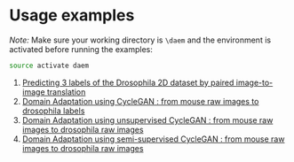 # Usage examples

*Note:* Make sure your working directory is `\daem` and the environment is activated before running the examples:
```bash
source activate daem
```

1. [Predicting 3 labels of the Drosophila 2D dataset by paired image-to-image translation](2D_3Labels/README.md)
2. [Domain Adaptation using CycleGAN : from mouse raw images to drosophila labels](transfer1/README.md)
3. [Domain Adaptation using unsupervised CycleGAN : from mouse raw images to drosophila raw images](transfer2/unsupervised/README.md)
4. [Domain Adaptation using semi-supervised CycleGAN : from mouse raw images to drosophila raw images](transfer2/semi_supervised/README.md)